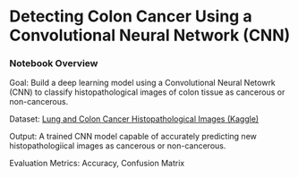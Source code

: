 # Detecting Colon Cancer Using a Convolutional Neural Network (CNN)

### Notebook Overview

Goal: Build a deep learning model using a Convolutional Neural Netowrk (CNN) to classify histopathological images of colon tissue as cancerous or non-cancerous.

Dataset: [Lung and Colon Cancer Histopathological Images (Kaggle)](https://www.kaggle.com/datasets/andrewmvd/lung-and-colon-cancer-histopathological-images)

Output: A trained CNN model capable of accurately predicting new histopathologiical images as cancerous or non-cancerous.

Evaluation Metrics: Accuracy, Confusion Matrix
